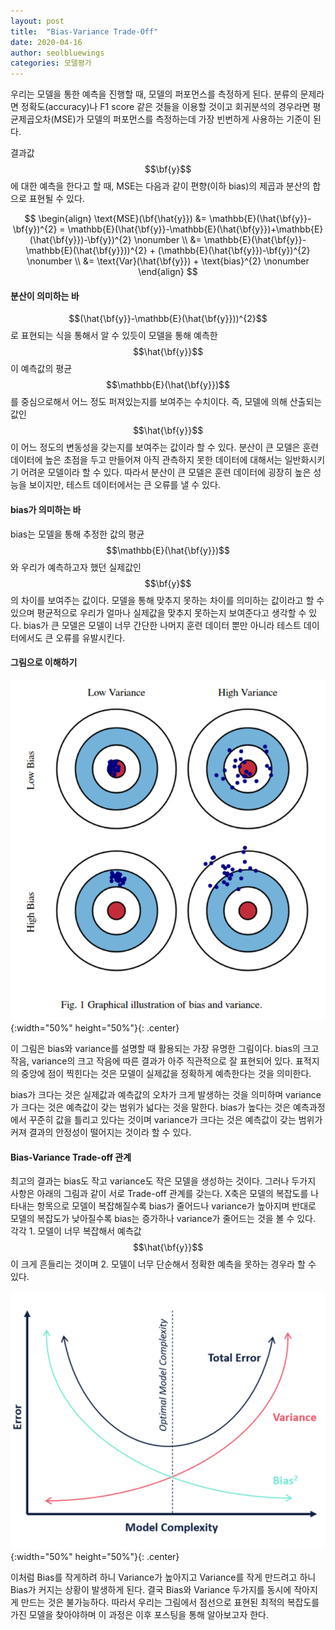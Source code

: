 ```yaml
---
layout: post
title:  "Bias-Variance Trade-Off"
date: 2020-04-16
author: seolbluewings
categories: 모델평가 
---
```


우리는 모델을 통한 예측을 진행할 때, 모델의 퍼포먼스를 측정하게 된다. 분류의 문제라면 정확도(accuracy)나 F1 score 같은 것들을 이용할 것이고 회귀분석의 경우라면 평균제곱오차(MSE)가 모델의 퍼포먼스를 측정하는데 가장 빈번하게 사용하는 기준이 된다.

결과값 $$\bf{y}$$에 대한 예측을 한다고 할 때, MSE는 다음과 같이 편향(이하 bias)의 제곱과 분산의 합으로 표현될 수 있다.

$$
\begin{align}
\text{MSE}(\bf{\hat{y}}) &= \mathbb{E}(\hat{\bf{y}}-\bf{y})^{2} = \mathbb{E}(\hat{\bf{y}}-\mathbb{E}(\hat{\bf{y}})+\mathbb{E}(\hat{\bf{y}})-\bf{y})^{2} \nonumber \\
&= \mathbb{E}(\hat{\bf{y}}-\mathbb{E}(\hat{\bf{y}}))^{2} + (\mathbb{E}(\hat{\bf{y}})-\bf{y})^{2} \nonumber \\
&= \text{Var}(\hat{\bf{y}}) + \text{bias}^{2} \nonumber
\end{align}
$$

#### 분산이 의미하는 바

$$(\hat{\bf{y}}-\mathbb{E}(\hat{\bf{y}}))^{2}$$ 로 표현되는 식을 통해서 알 수 있듯이 모델을 통해 예측한 $$\hat{\bf{y}}$$이 예측값의 평균 $$\mathbb{E}(\hat{\bf{y}})$$ 를 중심으로해서 어느 정도 퍼져있는지를 보여주는 수치이다. 즉, 모델에 의해 산출되는 값인 $$\hat{\bf{y}}$$이 어느 정도의 변동성을 갖는지를 보여주는 값이라 할 수 있다. 분산이 큰 모델은 훈련 데이터에 높은 초점을 두고 만들어져 아직 관측하지 못한 데이터에 대해서는 일반화시키기 어려운 모델이라 할 수 있다. 따라서 분산이 큰 모델은 훈련 데이터에 굉장히 높은 성능을 보이지만, 테스트 데이터에서는 큰 오류를 낼 수 있다.

#### bias가 의미하는 바

bias는 모델을 통해 추정한 값의 평균 $$\mathbb{E}(\hat{\bf{y}})$$와 우리가 예측하고자 했던 실제값인 $$\bf{y}$$의 차이를 보여주는 값이다. 모델을 통해 맞추지 못하는 차이를 의미하는 값이라고 할 수 있으며 평균적으로 우리가 얼마나 실제값을 맞추지 못하는지 보여준다고 생각할 수 있다. bias가 큰 모델은 모델이 너무 간단한 나머지 훈련 데이터 뿐만 아니라 테스트 데이터에서도 큰 오류를 유발시킨다.

#### 그림으로 이해하기

![biasvariance](https://github.com/seolbluewings/seolbluewings.github.io/blob/master/assets/bias_variance_tradeoff.PNG?raw=true){:width="50%" height="50%"}{: .center}

이 그림은 bias와 variance를 설명할 때 활용되는 가장 유명한 그림이다. bias의 크고 작음, variance의 크고 작음에 따른 결과가 아주 직관적으로 잘 표현되어 있다. 표적지의 중앙에 점이 찍힌다는 것은 모델이 실제값을 정확하게 예측한다는 것을 의미한다.

bias가 크다는 것은 실제값과 예측값의 오차가 크게 발생하는 것을 의미하며 variance가 크다는 것은 예측값이 갖는 범위가 넓다는 것을 말한다. bias가 높다는 것은 예측과정에서 꾸준히 값을 틀리고 있다는 것이며 variance가 크다는 것은 예측값이 갖는 범위가 커져 결과의 안정성이 떨어지는 것이라 할 수 있다.


#### Bias-Variance Trade-off 관계

최고의 결과는 bias도 작고 variance도 작은 모델을 생성하는 것이다. 그러나 두가지 사항은 아래의 그림과 같이 서로 Trade-off 관계를 갖는다. X축은 모델의 복잡도를 나타내는 항목으로 모델이 복잡해질수록 bias가 줄어드나 variance가 높아지며 반대로 모델의 복잡도가 낮아질수록 bias는 증가하나 variance가 줄어드는 것을 볼 수 있다. 각각 1. 모델이 너무 복잡해서 예측값 $$\hat{\bf{y}}$$이 크게 흔들리는 것이며 2. 모델이 너무 단순해서 정확한 예측을 못하는 경우라 할 수 있다.

![biasvariance](https://github.com/seolbluewings/seolbluewings.github.io/blob/master/assets/model_complexity.PNG?raw=true){:width="50%" height="50%"}{: .center}

이처럼 Bias를 작게하려 하니 Variance가 높아지고 Variance를 작게 만드려고 하니 Bias가 커지는 상황이 발생하게 된다. 결국 Bias와 Variance 두가지를 동시에 작아지게 만드는 것은 불가능하다. 따라서 우리는 그림에서 점선으로 표현된 최적의 복잡도를 가진 모델을 찾아야하며 이 과정은 이후 포스팅을 통해 알아보고자 한다.